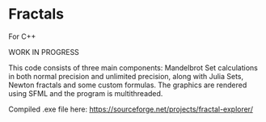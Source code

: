 # Fractals
For C++

WORK IN PROGRESS

This code consists of three main components: Mandelbrot Set calculations in both normal precision and unlimited precision, along with Julia Sets, Newton fractals and some custom formulas.
The graphics are rendered using SFML and the program is multithreaded.

Compiled .exe file here: https://sourceforge.net/projects/fractal-explorer/
